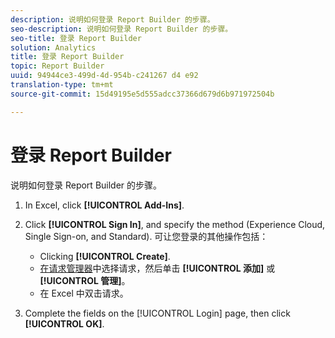 ```yaml
---
description: 说明如何登录 Report Builder 的步骤。
seo-description: 说明如何登录 Report Builder 的步骤。
seo-title: 登录 Report Builder
solution: Analytics
title: 登录 Report Builder
topic: Report Builder
uuid: 94944ce3-499d-4d-954b-c241267 d4 e92
translation-type: tm+mt
source-git-commit: 15d49195e5d555adcc37366d679d6b971972504b

---
```



# 登录 Report Builder

说明如何登录 Report Builder 的步骤。

1. In Excel, click **[!UICONTROL Add-Ins]**.
1. Click **[!UICONTROL Sign In]**, and specify the method (Experience Cloud, Single Sign-on, and Standard). 可让您登录的其他操作包括：

   * Clicking **[!UICONTROL Create]**.
   * [在请求管理器](../../../analyze/report-builder/manage-requests/r-arb-manage-requests.md)中选择请求，然后单击 **[!UICONTROL 添加]** 或 **[!UICONTROL 管理]**。
   * 在 Excel 中双击请求。

1. Complete the fields on the [!UICONTROL Login] page, then click **[!UICONTROL OK]**.


